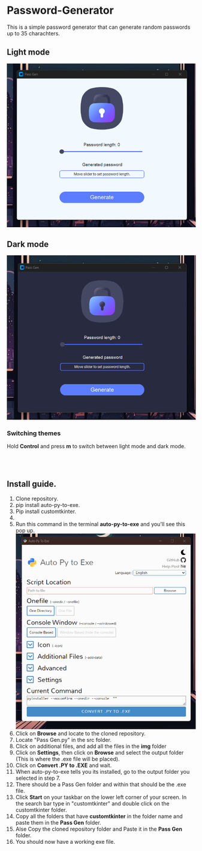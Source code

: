 # Password-Generator
This is a simple password generator that can generate random passwords up to 35 charachters.

## Light mode
![lightmode](https://github.com/VeronGoggans/Password-Generator/blob/main/docs/img/Screenshot%202023-11-27%20181625.png?raw=true)

## Dark mode
![darkmode](https://github.com/VeronGoggans/Password-Generator/blob/main/docs/img/Screenshot%202023-11-27%20181719.png?raw=true)

### Switching themes 
Hold **Control** and press **m** to switch between light mode and dark mode.
<br>
<br>
<br>
<br>

## Install guide.
1. Clone repository.
2. pip install auto-py-to-exe.
3. Pip install customtkinter.
6. 
7. Run this command in the terminal **auto-py-to-exe** and you'll see this pop up.
![Auto-py-to-exe-view](https://github.com/VeronGoggans/Password-Generator/blob/main/docs/img/auto-py-to-exe-view.png?raw=true)
8. Click on **Browse** and locate to the cloned repository.
9. Locate "Pass Gen.py" in the src folder.
10. Click on additional files, and add all the files in the **img** folder
11. Click on **Settings**, then click on **Browse** and select the output folder (This is where the .exe file will be placed).
12. Click on **Convert .PY to .EXE** and wait.
13. When auto-py-to-exe tells you its installed, go to the output folder you selected in step 7. 
14. There should be a Pass Gen folder and within that should be the .exe file.
15. Click **Start** on your taskbar on the lower left corner of your screen. In the search bar type in "customtkinter" and double click on the customtkinter folder.
16. Copy all the folders that have **customtkinter** in the folder name and paste them in the **Pass Gen** folder.
17. Alse Copy the cloned repository folder and Paste it in the **Pass Gen** folder.
18. You should now have a working exe file.
